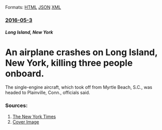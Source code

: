 
Formats: [HTML](/news/2016/05/3/an-airplane-crashes-on-long-island-new-york-killing-three-people-onboard.html)  [JSON](/news/2016/05/3/an-airplane-crashes-on-long-island-new-york-killing-three-people-onboard.json)  [XML](/news/2016/05/3/an-airplane-crashes-on-long-island-new-york-killing-three-people-onboard.xml)  

### [2016-05-3](/news/2016/05/3/index.md)

##### Long Island, New York
# An airplane crashes on Long Island, New York, killing three people onboard. 

The single-engine aircraft, which took off from Myrtle Beach, S.C., was headed to Plainville, Conn., officials said.


### Sources:

1. [The New York Times](https://www.nytimes.com/2016/05/04/nyregion/long-island-plane-crash-kills-3.html)
1. [Cover Image](https://static01.nyt.com/images/2016/05/04/nyregion/04PLANE/04PLANE-facebookJumbo.jpg)

